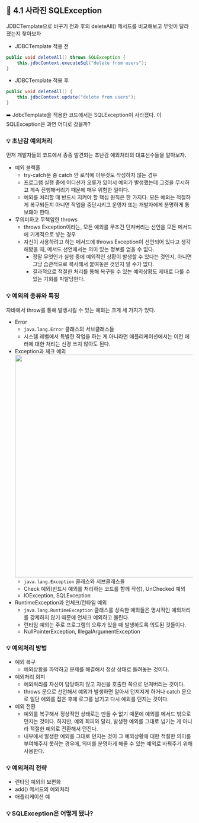## 🌱 4.1 사라진 SQLException
JDBCTemplate으로 바꾸기 전과 후의 deleteAll() 메서드를 비교해보고 무엇이 달라졌는지 찾아보자
* JDBCTemplate 적용 전
```java
public void deleteAll() throws SQLException {
    this.jdbcContext.executeSql("delete from users");
}
```
* JDBCTemplate 적용 후
```java
public void deleteAll() {
    this.jdbcContext.update("delete from users");
}
```
➡️ JdbcTemplate을 적용한 코드에서는 SQLException이 사라졌다. 이 SQLException은 과연 어디로 갔을까?
### 💡 초난감 예외처리
먼저 개발자들의 코드에서 종종 발견되는 초난감 예외처리의 대표선수들을 알아보자.
* 예외 블랙홀
  * try-catch문 중 catch 안 로직에 아무것도 작성하지 않는 경우
  * 프로그램 실행 중에 어디선가 오류가 있어서 예외가 발생했는데 그것을 무시하고 계속 진행해버리기 때문에 매우 위험한 일이다.
  * 예외를 처리할 때 반드시 지켜야 할 핵심 원칙은 한 가지다. 모든 예외는 적절하게 복구되든지 아니면 작업을 중단시키고 운영자 또는 개발자에게 분명하게 통보돼야 한다.
* 무의미하고 무책임한 throws
  * throws Exception이라는, 모든 예외를 무조건 던져버리는 선언을 모든 메서드에 기계적으로 넣는 경우
  * 자신이 사용하려고 하는 메서드에 throws Exception이 선언되어 있다고 생각해봤을 때, 메서드 선언에서는 의미 있는 정보를 얻을 수 없다.
    * 정말 무엇인가 실행 중에 예외적인 상황이 발생할 수 있다는 것인지, 아니면 그냥 습관적으로 복사해서 붙여놓은 것인지 알 수가 없다.
    * 결과적으로 적절한 처리를 통해 복구될 수 있는 예외상황도 제대로 다룰 수 있는 기회를 박탈당한다.
### 💡 예외의 종류와 특징
자바에서 throw를 통해 발생시킬 수 있는 예외는 크게 세 가지가 있다.
* Error
  * `java.lang.Error` 클래스의 서브클래스들
  * 시스템 레벨에서 특별한 작업을 하는 게 아니라면 애플리케이션에서는 이런 에러에 대한 처리는 신경 쓰지 않아도 된다.
* Exception과 체크 예외   
  <img src="https://github.com/syoh98/TIL/assets/76934280/e7eb42c6-2734-4fd6-87bf-788967ea42a3" width="600"/></br>
  * `java.lang.Exception` 클래스와 서브클래스들
  * Check 예외(반드시 예외를 처리하는 코드를 함께 작성), UnChecked 예외
  * IOException, SQLException
* RuntimeException과 언체크/런타임 예외
  * `java.lang.RuntimeException` 클래스를 상속한 예외들은 명시적인 예외처리를 강제하지 않기 때문에 언체크 예외하고 불린다.
  * 런타임 예외는 주로 프로그램의 오류가 있을 때 발생하도록 의도된 것들이다.
  * NullPointerException, IllegalArgumentException
### 💡 예외처리 방법
* 예외 복구
  * 예외상황을 파악하고 문제를 해결해서 정상 상태로 돌려놓는 것이다.
* 예외처리 회피
  * 예외처리를 자신이 담당하지 않고 자신을 호출한 쪽으로 던져버리는 것이다.
  * throws 문으로 선언해서 예외가 발생하면 알아서 던져지게 하거나 catch 문으로 일단 예외를 잡은 후에 로그를 남기고 다시 예외를 던지는 것이다.
* 예외 전환
  * 예외를 복구해서 정상적인 상태로는 만들 수 없기 때문에 예외를 메서드 밖으로 던지는 것이다. 하지만, 예외 회피와 달리, 발생한 예외를 그대로 넘기는 게 아니라 적절한 예외로 전환해서 던진다.
  * 내부에서 발생한 예외를 그대로 던지는 것이 그 예외상황에 대한 적절한 의미를 부여해주지 못하는 경우에, 의미를 분명하게 해줄 수 있는 예외로 바꿔주기 위해 사용한다.
### 💡 예외처리 전략
* 런타임 예외의 보편화
* add() 메서드의 예외처리
* 애플리케이션 예
### 💡 SQLException은 어떻게 됐나?
